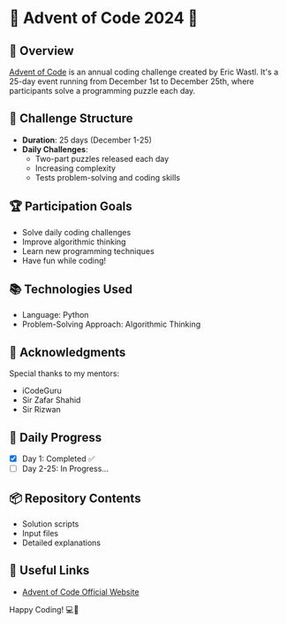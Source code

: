 # 🎄 Advent of Code 2024 🧩

## 🚀 Overview
[Advent of Code](https://adventofcode.com/2024) is an annual coding challenge created by Eric Wastl. It's a 25-day event running from December 1st to December 25th, where participants solve a programming puzzle each day.

## 📅 Challenge Structure
- **Duration**: 25 days (December 1-25)
- **Daily Challenges**: 
  - Two-part puzzles released each day
  - Increasing complexity
  - Tests problem-solving and coding skills

## 🏆 Participation Goals
- Solve daily coding challenges
- Improve algorithmic thinking
- Learn new programming techniques
- Have fun while coding!

## 📚 Technologies Used
- Language: Python
- Problem-Solving Approach: Algorithmic Thinking

## 🤝 Acknowledgments
Special thanks to my mentors:
- iCodeGuru
- Sir Zafar Shahid
- Sir Rizwan

## 🌟 Daily Progress
- [x] Day 1: Completed ✅
- [ ] Day 2-25: In Progress...

## 📦 Repository Contents
- Solution scripts
- Input files
- Detailed explanations

## 🔗 Useful Links
- [Advent of Code Official Website](https://adventofcode.com/2024)

Happy Coding! 💻🎄
